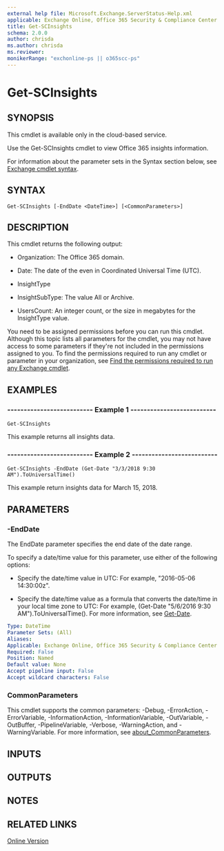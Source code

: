 ```yaml
---
external help file: Microsoft.Exchange.ServerStatus-Help.xml
applicable: Exchange Online, Office 365 Security & Compliance Center
title: Get-SCInsights
schema: 2.0.0
author: chrisda
ms.author: chrisda
ms.reviewer:
monikerRange: "exchonline-ps || o365scc-ps"
---
```


# Get-SCInsights

## SYNOPSIS
This cmdlet is available only in the cloud-based service.

Use the Get-SCInsights cmdlet to view Office 365 insights information.

For information about the parameter sets in the Syntax section below, see [Exchange cmdlet syntax](https://docs.microsoft.com/powershell/exchange/exchange-server/exchange-cmdlet-syntax).

## SYNTAX

```
Get-SCInsights [-EndDate <DateTime>] [<CommonParameters>]
```

## DESCRIPTION
This cmdlet returns the following output:

- Organization: The Office 365 domain.

- Date: The date of the even in Coordinated Universal Time (UTC).

- InsightType

- InsightSubType: The value All or Archive.

- UsersCount: An integer count, or the size in megabytes for the InsightType value.

You need to be assigned permissions before you can run this cmdlet. Although this topic lists all parameters for the cmdlet, you may not have access to some parameters if they're not included in the permissions assigned to you. To find the permissions required to run any cmdlet or parameter in your organization, see [Find the permissions required to run any Exchange cmdlet](https://docs.microsoft.com/powershell/exchange/exchange-server/find-exchange-cmdlet-permissions).

## EXAMPLES

### -------------------------- Example 1 --------------------------
```
Get-SCInsights
```

This example returns all insights data.

### -------------------------- Example 2 --------------------------
```
Get-SCInsights -EndDate (Get-Date "3/3/2018 9:30 AM").ToUniversalTime()
```

This example return insights data for March 15, 2018.

## PARAMETERS

### -EndDate
The EndDate parameter specifies the end date of the date range.

To specify a date/time value for this parameter, use either of the following options:

- Specify the date/time value in UTC: For example, "2016-05-06 14:30:00z".

- Specify the date/time value as a formula that converts the date/time in your local time zone to UTC: For example, (Get-Date "5/6/2016 9:30 AM").ToUniversalTime(). For more information, see [Get-Date](https://go.microsoft.com/fwlink/p/?LinkID=113313).

```yaml
Type: DateTime
Parameter Sets: (All)
Aliases:
Applicable: Exchange Online, Office 365 Security & Compliance Center
Required: False
Position: Named
Default value: None
Accept pipeline input: False
Accept wildcard characters: False
```

### CommonParameters
This cmdlet supports the common parameters: -Debug, -ErrorAction, -ErrorVariable, -InformationAction, -InformationVariable, -OutVariable, -OutBuffer, -PipelineVariable, -Verbose, -WarningAction, and -WarningVariable. For more information, see [about_CommonParameters](https://go.microsoft.com/fwlink/p/?LinkID=113216).

## INPUTS

###  

## OUTPUTS

###  

## NOTES

## RELATED LINKS

[Online Version](https://technet.microsoft.com/library/e237daae-d2a7-4668-98a7-6c599f4a6545.aspx)
